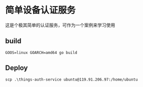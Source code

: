 # 简单设备认证服务

这是个极其简单的认证服务，可作为一个案例来学习使用

## build

```
GOOS=linux GOARCH=amd64 go build
```

## Deploy

```
scp .\things-auth-service ubuntu@119.91.206.97:/home/ubuntu
```
